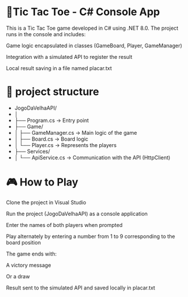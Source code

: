 # 🚀Tic Tac Toe - C# Console App
This is a Tic Tac Toe game developed in C# using .NET 8.0.
The project runs in the console and includes:

Game logic encapsulated in classes (GameBoard, Player, GameManager)

Integration with a simulated API to register the result

Local result saving in a file named placar.txt

# 📁 project structure
- JogoDaVelhaAPI/
- │
- ├── Program.cs                 → Entry point
- ├── Game/
- │   ├── GameManager.cs         → Main logic of the game
- │   ├── Board.cs               → Board logic
- │   └── Player.cs              → Represents the players
- ├── Services/
- │   └── ApiService.cs          → Communication with the API (HttpClient)

# 🎮 How to Play
Clone the project in Visual Studio

Run the project (JogoDaVelhaAPI) as a console application

Enter the names of both players when prompted

Play alternately by entering a number from 1 to 9 corresponding to the board position

The game ends with:

A victory message

Or a draw

Result sent to the simulated API and saved locally in placar.txt
